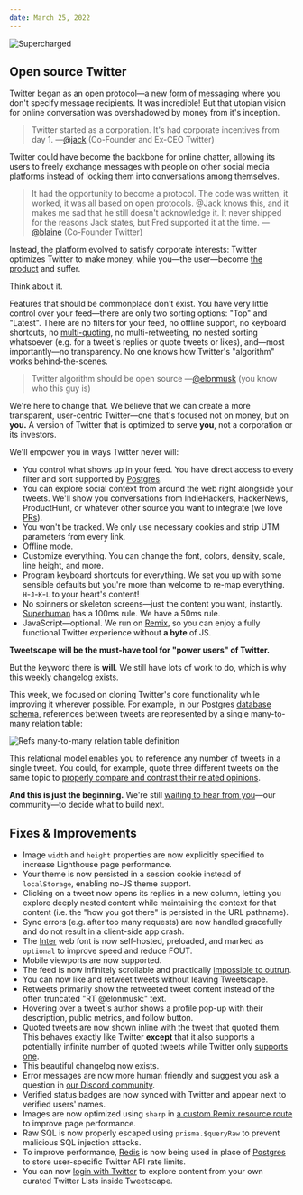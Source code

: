 ```yaml
---
date: March 25, 2022
---
```


![Supercharged](/ss/supercharged.png)

## Open source Twitter

Twitter began as an open protocol—a [new form of messaging](http://paulgraham.com/twitter.html) where you don't specify message recipients.
It was incredible!
But that utopian vision for online conversation was overshadowed by money from it's inception.

> Twitter started as a corporation.
> It's had corporate incentives from day 1.
> —[@jack](https://twitter.com/jack/status/1473361222825299974) (Co-Founder and Ex-CEO Twitter)

Twitter could have become the backbone for online chatter, allowing its users to freely exchange messages with people on other social media platforms instead of locking them into conversations among themselves.

> It had the opportunity to become a protocol.
> The code was written, it worked, it was all based on open protocols.
> @Jack knows this, and it makes me sad that he still doesn't acknowledge it.
> It never shipped for the reasons Jack states, but Fred supported it at the time.
> —[@blaine](https://twitter.com/blaine/status/1473401448054411266) (Co-Founder Twitter)

Instead, the platform evolved to satisfy corporate interests: Twitter optimizes Twitter to make money, while you—the user—become [the product](https://www.netflix.com/title/81254224) and suffer.

Think about it.

Features that should be commonplace don't exist.
You have very little control over your feed—there are only two sorting options: "Top" and "Latest".
There are no filters for your feed, no offline support, no keyboard shortcuts, no [multi-quoting](https://malcolmocean.com/2021/11/twitter-multi-quote-tweet-design/), no multi-retweeting, no nested sorting whatsoever (e.g. for a tweet's replies or quote tweets or likes), and—most importantly—no transparency.
No one knows how Twitter's "algorithm" works behind-the-scenes.

> Twitter algorithm should be open source
> —[@elonmusk](https://twitter.com/elonmusk/status/1507041396242407424) (you know who this guy is)

We're here to change that.
We believe that we can create a more transparent, user-centric Twitter—one that's focused not on money, but on **you.**
A version of Twitter that is optimized to serve **you**, not a corporation or its investors.

We'll empower you in ways Twitter never will:

- You control what shows up in your feed. You have direct access to every filter and sort supported by [Postgres](https://www.postgresql.org).
- You can explore social context from around the web right alongside your tweets. We'll show you conversations from IndieHackers, HackerNews, ProductHunt, or whatever other source you want to integrate (we love [PRs](https://github.com/rooteco/tweetscape/pulls)).
- You won't be tracked. We only use necessary cookies and strip UTM parameters from every link.
- Offline mode.
- Customize everything. You can change the font, colors, density, scale, line height, and more.
- Program keyboard shortcuts for everything. We set you up with some sensible defaults but you're more than welcome to re-map everything. `H`-`J`-`K`-`L` to your heart's content!
- No spinners or skeleton screens—just the content you want, instantly. [Superhuman](https://superhuman.com) has a 100ms rule. We have a 50ms rule.
- JavaScript—optional. We run on [Remix](https://remix.run), so you can enjoy a fully functional Twitter experience without **a byte** of JS.

**Tweetscape will be the must-have tool for "power users" of Twitter.**

But the keyword there is **will**.
We still have lots of work to do, which is why this weekly changelog exists.

This week, we focused on cloning Twitter's core functionality while improving it wherever possible.
For example, in our Postgres [database schema](https://github.com/rooteco/tweetscape/blob/develop/db/setup.pgsql), references between tweets are represented by a single many-to-many relation table:

![Refs many-to-many relation table definition](/ss/refs-table-definition.png)

This relational model enables you to reference any number of tweets in a single tweet.
You could, for example, quote three different tweets on the same topic to [properly compare and contrast their related opinions](https://malcolmocean.com/2021/11/twitter-multi-quote-tweet-design/).

**And this is just the beginning.**
We're still [waiting to hear from you](https://discord.gg/3KYQBJwRSS)—our community—to decide what to build next.

## Fixes & Improvements

- Image `width` and `height` properties are now explicitly specified to increase Lighthouse page performance.
- Your theme is now persisted in a session cookie instead of `localStorage`, enabling no-JS theme support.
- Clicking on a tweet now opens its replies in a new column, letting you explore deeply nested content while maintaining the context for that content (i.e. the "how you got there" is persisted in the URL pathname).
- Sync errors (e.g. after too many requests) are now handled gracefully and do not result in a client-side app crash.
- The [Inter](https://rsms.me/inter) web font is now self-hosted, preloaded, and marked as `optional` to improve speed and reduce FOUT.
- Mobile viewports are now supported.
- The feed is now infinitely scrollable and practically [impossible to outrun](https://twitter.com/niicholaschiang/status/1506379774649724928).
- You can now like and retweet tweets without leaving Tweetscape.
- Retweets primarily show the retweeted tweet content instead of the often truncated "RT @elonmusk:" text.
- Hovering over a tweet's author shows a profile pop-up with their description, public metrics, and follow button.
- Quoted tweets are now shown inline with the tweet that quoted them. This behaves exactly like Twitter **except** that it also supports a potentially infinite number of quoted tweets while Twitter only [supports one](https://malcolmocean.com/2021/11/twitter-multi-quote-tweet-design).
- This beautiful changelog now exists.
- Error messages are now more human friendly and suggest you ask a question in [our Discord community](https://discord.gg/3KYQBJwRSS).
- Verified status badges are now synced with Twitter and appear next to verified users' names.
- Images are now optimized using `sharp` in [a custom Remix resource route](https://github.com/rooteco/tweetscape/blob/develop/app/img.server.ts) to improve page performance.
- Raw SQL is now properly escaped using `prisma.$queryRaw` to prevent malicious SQL injection attacks.
- To improve performance, [Redis](https://redis.io) is now being used in place of [Postgres](https://postgresql.org) to store user-specific Twitter API rate limits.
- You can now [login with Twitter](/oauth) to explore content from your own curated Twitter Lists inside Tweetscape.
